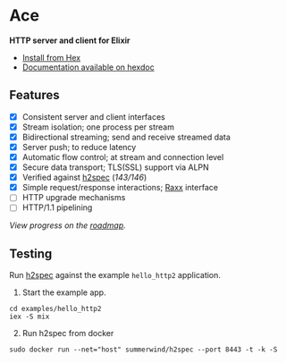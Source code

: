 # Ace

**HTTP server and client for Elixir**

- [Install from Hex](https://hex.pm/packages/ace)
- [Documentation available on hexdoc](https://hexdocs.pm/ace)

## Features

- [x] Consistent server and client interfaces
- [x] Stream isolation; one process per stream
- [x] Bidirectional streaming; send and receive streamed data
- [x] Server push; to reduce latency
- [x] Automatic flow control; at stream and connection level
- [x] Secure data transport; TLS(SSL) support via ALPN
- [x] Verified against [h2spec](https://github.com/summerwind/h2spec) (*143/146*)
- [x] Simple request/response interactions; [Raxx](https://github.com/crowdhailer/raxx) interface
- [ ] HTTP upgrade mechanisms
- [ ] HTTP/1.1 pipelining

*View progress on the [roadmap](https://github.com/CrowdHailer/Ace/projects/1).*

## Testing

Run [h2spec](https://github.com/summerwind/h2spec) against the example `hello_http2` application.

1. Start the example app.
  ```
  cd examples/hello_http2
  iex -S mix
  ```
2. Run h2spec from docker
  ```
  sudo docker run --net="host" summerwind/h2spec --port 8443 -t -k -S
  ```
